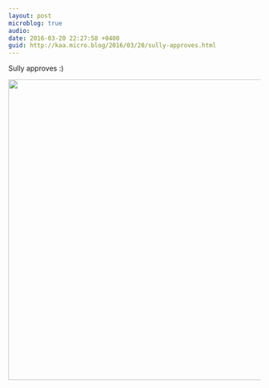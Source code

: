 ```yaml
---
layout: post
microblog: true
audio: 
date: 2016-03-20 22:27:58 +0400
guid: http://kaa.micro.blog/2016/03/20/sully-approves.html
---
```

Sully approves :)

<img src="https://micro.kaa.bz/uploads/2018/e33e2004ef.jpg" width="600" height="600" />

